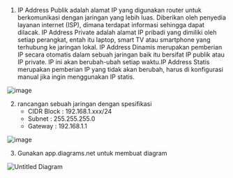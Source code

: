 1. IP Address Publik adalah alamat IP yang digunakan router untuk berkomunikasi dengan jaringan yang lebih luas. Diberikan oleh penyedia layanan internet (ISP), dimana terdapat informasi sehingga dapat dilacak. IP Address Private adalah alamat IP pribadi yang dimiliki oleh setiap perangkat, entah itu laptop, smart TV atau smartphone yang terhubung ke jaringan lokal. IP Address Dinamis merupakan pemberian IP secara otomatis dalam sebuah jaringan baik itu bersifat IP publik atau IP private. IP ini akan berubah-ubah setiap waktu.IP Address Statis merupakan pemberian IP yang tidak akan berubah, harus di konfigurasi manual jika ingin menggunakan IP statis.

![image](https://github.com/faruqsabil/devops18-dumbways-mfaruqsabil/assets/101464748/ba31c932-2bcb-46f2-b98b-8772fd39fcc4)

2. rancangan sebuah jaringan dengan spesifikasi
    - CIDR Block : 192.168.1.xxx/24
    - Subnet : 255.255.255.0
    - Gateway : 192.168.1.1

![image](https://github.com/faruqsabil/devops18-dumbways-mfaruqsabil/assets/101464748/5da59c52-f9f6-4e83-baf7-302bc0bf56d7)

3. Gunakan app.diagrams.net untuk membuat diagram

![Untitled Diagram](https://github.com/faruqsabil/devops18-dumbways-mfaruqsabil/assets/101464748/4e76bb64-9cee-4a44-a844-81a38d083cb3)

